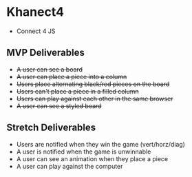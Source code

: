# Khanect4
- Connect 4 JS

## MVP Deliverables
- ~~A user can see a board~~
- ~~A user can place a piece into a column~~
- ~~Users place alternating black/red pieces on the board~~
- ~~Users can't place a piece in a filled column~~
- ~~Users can play against each other in the same browser~~
- ~~A user can see a styled board~~

## Stretch Deliverables
- Users are notified when they win the game (vert/horz/diag)
- A user is notified when the game is unwinnable
- A user can see an animation when they place a piece
- A user can play against the computer
